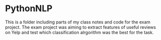 # PythonNLP

This is a folder including parts of my class notes and code for the exam project. The exam project was aiming to extract features of useful reviews on Yelp and test which classification alrgorithm was the best for the task.
